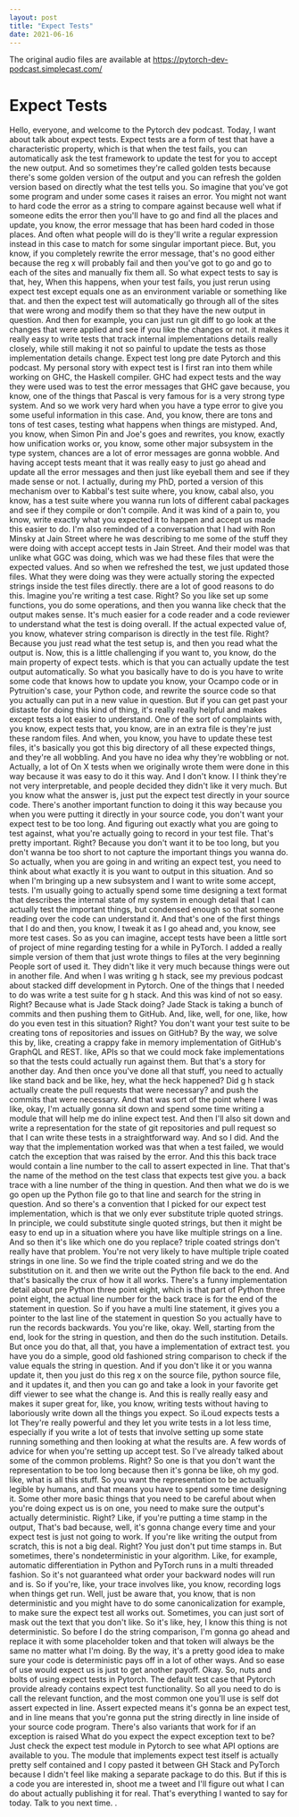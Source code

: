 ```yaml
---
layout: post
title: "Expect Tests"
date: 2021-06-16
---
```

The original audio files are available at https://pytorch-dev-podcast.simplecast.com/

# Expect Tests

Hello, everyone, and welcome to the Pytorch dev podcast.
Today, I want about talk about expect tests.
Expect tests are a form of test that have a characteristic property, which is that when the test fails, you can automatically ask the test framework to update the test for you to accept the new output.
And so sometimes they're called golden tests because there's some golden version of the output and you can refresh the golden version based on directly what the test tells you.
So imagine that you've got some program and under some cases it raises an error.
You might not want to hard code the error as a string to compare against because well what if someone edits the error then you'll have to go and find all the places and update, you know, the error message that has been hard coded in those places.
And often what people will do is they'll write a regular expression instead in this case to match for some singular important piece.
But, you know, if you completely rewrite the error message, that's no good either because the reg x will probably fail and then you've got to go and go to each of the sites and manually fix them all.
So what expect tests to say is that, hey, When this happens, when your test fails, you just rerun using expect test except equals one as an environment variable or something like that.
and then the expect test will automatically go through all of the sites that were wrong and modify them so that they have the new output in question.
And then for example, you can just run git diff to go look at the changes that were applied and see if you like the changes or not.
it makes it really easy to write tests that track internal implementations details really closely, while still making it not so painful to update the tests as those implementation details change.
Expect test long pre date Pytorch and this podcast.
My personal story with expect test is I first ran into them while working on GHC, the Haskell compiler.
GHC had expect tests and the way they were used was to test the error messages that GHC gave because, you know, one of the things that Pascal is very famous for is a very strong type system.
And so we work very hard when you have a type error to give you some useful information in this case.
And, you know, there are tons and tons of test cases, testing what happens when things are mistyped.
And, you know, when Simon Pin and Joe's goes and rewrites, you know, exactly how unification works or, you know, some other major subsystem in the type system, chances are a lot of error messages are gonna wobble.
And having accept tests meant that it was really easy to just go ahead and update all the error messages and then just like eyeball them and see if they made sense or not.
I actually, during my PhD, ported a version of this mechanism over to Kabbal's test suite where, you know, cabal also, you know, has a test suite where you wanna run lots of different cabal packages and see if they compile or don't compile.
And it was kind of a pain to, you know, write exactly what you expected it to happen and accept us made this easier to do.
I'm also reminded of a conversation that I had with Ron Minsky at Jain Street where he was describing to me some of the stuff they were doing with accept accept tests in Jain Street.
And their model was that unlike what GGC was doing, which was we had these files that were the expected values.
And so when we refreshed the test, we just updated those files.
What they were doing was they were actually storing the expected strings inside the test files directly.
there are a lot of good reasons to do this.
Imagine you're writing a test case.
Right? So you like set up some functions, you do some operations, and then you wanna like check that the output makes sense.
It's much easier for a code reader and a code reviewer to understand what the test is doing overall.
If the actual expected value of, you know, whatever string comparison is directly in the test file.
Right? Because you just read what the test setup is, and then you read what the output is.
Now, this is a little challenging if you want to, you know, do the main property of expect tests.
which is that you can actually update the test output automatically.
So what you basically have to do is you have to write some code that knows how to update you know, your Ocampo code or in Pytruition's case, your Python code, and rewrite the source code so that you actually can put in a new value in question.
But if you can get past your distaste for doing this kind of thing, it's really really helpful and makes except tests a lot easier to understand.
One of the sort of complaints with, you know, expect tests that, you know, are in an extra file is they're just these random files.
And when, you know, you have to update these test files, it's basically you got this big directory of all these expected things, and they're all wobbling.
And you have no idea why they're wobbling or not.
Actually, a lot of On X tests when we originally wrote them were done in this way because it was easy to do it this way.
And I don't know.
I I think they're not very interpretable, and people decided they didn't like it very much.
But you know what the answer is, just put the expect test directly in your source code.
There's another important function to doing it this way because you when you were putting it directly in your source code, you don't want your expect test to be too long.
And figuring out exactly what you are going to test against, what you're actually going to record in your test file.
That's pretty important.
Right? Because you don't want it to be too long, but you don't wanna be too short to not capture the important things you wanna do.
So actually, when you are going in and writing an expect test, you need to think about what exactly it is you want to output in this situation.
And so when I'm bringing up a new subsystem and I want to write some accept, tests.
I'm usually going to actually spend some time designing a text format that describes the internal state of my system in enough detail that I can actually test the important things, but condensed enough so that someone reading over the code can understand it.
And that's one of the first things that I do and then, you know, I tweak it as I go ahead and, you know, see more test cases.
So as you can imagine, accept tests have been a little sort of project of mine regarding testing for a while in PyTorch.
I added a really simple version of them that just wrote things to files at the very beginning People sort of used it.
They didn't like it very much because things were out in another file.
And when I was writing g h stack, see my previous podcast about stacked diff development in Pytorch.
One of the things that I needed to do was write a test suite for g h stack.
And this was kind of not so easy.
Right? Because what is Jade Stack doing? Jade Stack is taking a bunch of commits and then pushing them to GitHub.
And, like, well, for one, like, how do you even test in this situation? Right? You don't want your test suite to be creating tons of repositories and issues on GitHub? By the way, we solve this by, like, creating a crappy fake in memory implementation of GitHub's GraphQL and REST.
like, APIs so that we could mock fake implementations so that the tests could actually run against them.
But that's a story for another day.
And then once you've done all that stuff, you need to actually like stand back and be like, hey, what the heck happened? Did g h stack actually create the pull requests that were necessary? and push the commits that were necessary.
And that was sort of the point where I was like, okay, I'm actually gonna sit down and spend some time writing a module that will help me do inline expect test.
And then I'll also sit down and write a representation for the state of git repositories and pull request so that I can write these tests in a straightforward way.
And so I did.
And the way that the implementation worked was that when a test failed, we would catch the exception that was raised by the error.
And this this back trace would contain a line number to the call to assert expected in line.
That that's the name of the method on the test class that expects test give you.
a back trace with a line number of the thing in question.
And then what we do is we go open up the Python file go to that line and search for the string in question.
And so there's a convention that I picked for our expect test implementation, which is that we only ever substitute triple quoted strings.
In principle, we could substitute single quoted strings, but then it might be easy to end up in a situation where you have like multiple strings on a line.
And so then it's like which one do you replace? triple coated strings don't really have that problem.
You're not very likely to have multiple triple coated strings in one line.
So we find the triple coated string and we do the substitution on it.
and then we write out the Python file back to the end.
And that's basically the crux of how it all works.
There's a funny implementation detail about pre Python three point eight, which is that part of Python three point eight, the actual line number for the back trace is for the end of the statement in question.
So if you have a multi line statement, it gives you a pointer to the last line of the statement in question So you actually have to run the records backwards.
You you're like, okay.
Well, starting from the end, look for the string in question, and then do the such institution.
Details.
But once you do that, all that, you have a implementation of extract test.
you have you do a simple, good old fashioned string comparison to check if the value equals the string in question.
And if you don't like it or you wanna update it, then you just do this reg x on the source file, python source file, and it updates it, and then you can go and take a look in your favorite get diff viewer to see what the change is.
And this is really really easy and makes it super great for, like, you know, writing tests without having to laboriously write down all the things you expect.
So iLoud expects tests a lot They're really powerful and they let you write tests in a lot less time, especially if you write a lot of tests that involve setting up some state running something and then looking at what the results are.
A few words of advice for when you're setting up accept test.
So I've already talked about some of the common problems.
Right? So one is that you don't want the representation to be too long because then it's gonna be like, oh my god.
like, what is all this stuff.
So you want the representation to be actually legible by humans, and that means you have to spend some time designing it.
Some other more basic things that you need to be careful about when you're doing expect us is on one, you need to make sure the output's actually deterministic.
Right? Like, if you're putting a time stamp in the output, That's bad because, well, it's gonna change every time and your expect test is just not going to work.
If you're like writing the output from scratch, this is not a big deal.
Right? You just don't put time stamps in.
But sometimes, there's nondeterministic in your algorithm.
Like, for example, automatic differentiation in Python and PyTorch runs in a multi threaded fashion.
So it's not guaranteed what order your backward nodes will run and is.
So if you're, like, your trace involves like, you know, recording logs when things get run.
Well, just be aware that, you know, that is non deterministic and you might have to do some canonicalization for example, to make sure the expect test all works out.
Sometimes, you can just sort of mask out the text that you don't like.
So it's like, hey, I know this thing is not deterministic.
So before I do the string comparison, I'm gonna go ahead and replace it with some placeholder token and that token will always be the same no matter what I'm doing.
By the way, it's a pretty good idea to make sure your code is deterministic pays off in a lot of other ways.
And so ease of use would expect us is just to get another payoff.
Okay.
So, nuts and bolts of using expect tests in Pytorch.
The default test case that Pytorch provide already contains expect test functionality.
So all you need to do is call the relevant function, and the most common one you'll use is self dot assert expected in line.
Assert expected means it's gonna be an expect test, and in line means that you're gonna put the string directly in line inside of your source code program.
There's also variants that work for if an exception is raised What do you expect the expect exception text to be? Just check the expect test module in Pytorch to see what API options are available to you.
The module that implements expect test itself is actually pretty self contained and I copy pasted it between GH Stack and PyTorch because I didn't feel like making a separate package to do this.
But if this is a code you are interested in, shoot me a tweet and I'll figure out what I can do about actually publishing it for real.
That's everything I wanted to say for today.
Talk to you next time.
.
